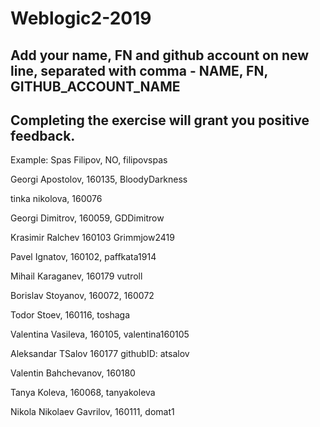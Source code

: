 # Weblogic2-2019
Add your name, FN and github account on new line, separated with comma - NAME, FN, GITHUB_ACCOUNT_NAME
------------------------------------
Completing the exercise will grant you positive feedback.
------------------------------------
Example: Spas Filipov, NO, filipovspas

Georgi Apostolov, 160135, BloodyDarkness

tinka nikolova, 160076

Georgi Dimitrov, 160059, GDDimitrow

Krasimir Ralchev 160103 Grimmjow2419

Pavel Ignatov, 160102, paffkata1914

Mihail Karaganev, 160179 vutroll

Borislav Stoyanov, 160072, 160072 

Todor Stoev, 160116, toshaga

Valentina Vasileva, 160105, valentina160105

Aleksandar TSalov 160177  githubID: atsalov

Valentin Bahchevanov, 160180

Tanya Koleva, 160068, tanyakoleva

Nikola Nikolaev Gavrilov, 160111, domat1